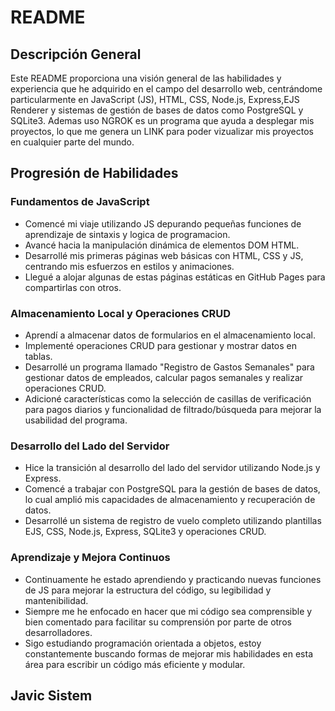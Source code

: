 # README

## Descripción General

Este README proporciona una visión general de las habilidades y experiencia que he adquirido en el campo del desarrollo web, centrándome particularmente en JavaScript (JS), HTML, CSS, Node.js, Express,EJS Renderer y sistemas de gestión de bases de datos como PostgreSQL y SQLite3.
Ademas uso NGROK es un programa que ayuda a desplegar mis proyectos, lo que me genera un LINK para poder vizualizar mis proyectos en cualquier parte del mundo.

## Progresión de Habilidades

### Fundamentos de JavaScript
- Comencé mi viaje utilizando JS depurando pequeñas funciones de aprendizaje de sintaxis y logica de programacion.
- Avancé hacia la manipulación dinámica de elementos DOM HTML.
- Desarrollé mis primeras páginas web básicas con HTML, CSS y JS, centrando mis esfuerzos en estilos y animaciones.
- Llegué a alojar algunas de estas páginas estáticas en GitHub Pages para compartirlas con otros.

### Almacenamiento Local y Operaciones CRUD
- Aprendí a almacenar datos de formularios en el almacenamiento local.
- Implementé operaciones CRUD para gestionar y mostrar datos en tablas.
- Desarrollé un programa llamado "Registro de Gastos Semanales" para gestionar datos de empleados, calcular pagos semanales y realizar operaciones CRUD.
- Adicioné características como la selección de casillas de verificación para pagos diarios y funcionalidad de filtrado/búsqueda para mejorar la usabilidad del programa.

### Desarrollo del Lado del Servidor
- Hice la transición al desarrollo del lado del servidor utilizando Node.js y Express.
- Comencé a trabajar con PostgreSQL para la gestión de bases de datos, lo cual amplió mis capacidades de almacenamiento y recuperación de datos.
- Desarrollé un sistema de registro de vuelo completo utilizando plantillas EJS, CSS, Node.js, Express, SQLite3 y operaciones CRUD.

### Aprendizaje y Mejora Continuos
- Continuamente he estado aprendiendo y practicando nuevas funciones de JS para mejorar la estructura del código, su legibilidad y mantenibilidad.
- Siempre me he enfocado en hacer que mi código sea comprensible y bien comentado para facilitar su comprensión por parte de otros desarrolladores.
- Sigo estudiando programación orientada a objetos, estoy constantemente buscando formas de mejorar mis habilidades en esta área para escribir un código más eficiente y modular.

## Javic Sistem
